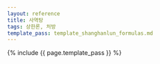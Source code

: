 ```yaml
---
layout: reference
title: 사역탕
tags: 상한론, 처방
template_pass: template_shanghanlun_formulas.md
---
```



{% include {{ page.template_pass }} %}